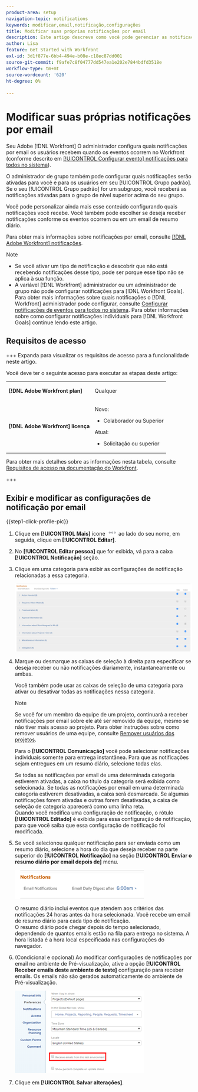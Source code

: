 ```yaml
---
product-area: setup
navigation-topic: notifications
keywords: modificar,email,notificação,configurações
title: Modificar suas próprias notificações por email
description: Este artigo descreve como você pode gerenciar as notificações por email no perfil do usuário.
author: Lisa
feature: Get Started with Workfront
exl-id: 3d1f877e-6bb4-494e-b08e-c18ec87dd001
source-git-commit: f9afe7c8f04777dd547ea1e202e7844bdfd3518e
workflow-type: tm+mt
source-wordcount: '620'
ht-degree: 0%

---
```


# Modificar suas próprias notificações por email

<!-- Audited: 1/2024 -->

Seu Adobe [!DNL Workfront] O administrador configura quais notificações por email os usuários recebem quando os eventos ocorrem no Workfront (conforme descrito em [[!UICONTROL Configurar evento] notificações para todos no sistema](../../administration-and-setup/manage-workfront/emails/configure-event-notifications-for-everyone-in-the-system.md)).

O administrador de grupo também pode configurar quais notificações serão ativadas para você e para os usuários em seu [!UICONTROL Grupo padrão]. Se o seu [!UICONTROL Grupo padrão] for um subgrupo, você receberá as notificações ativadas para o grupo de nível superior acima do seu grupo.

Você pode personalizar ainda mais esse conteúdo configurando quais notificações você recebe. Você também pode escolher se deseja receber notificações conforme os eventos ocorrem ou em um email de resumo diário.

Para obter mais informações sobre notificações por email, consulte [[!DNL Adobe Workfront] notificações](../../workfront-basics/using-notifications/wf-notifications.md).

>[!NOTE]
>
>* Se você ativar um tipo de notificação e descobrir que não está recebendo notificações desse tipo, pode ser porque esse tipo não se aplica à sua função.
>* A variável [!DNL Workfront] administrador ou um administrador de grupo não pode configurar notificações para [!DNL Workfront Goals]. Para obter mais informações sobre quais notificações o [!DNL Workfront] administrador pode configurar, consulte [Configurar notificações de eventos para todos no sistema](../../administration-and-setup/manage-workfront/emails/configure-event-notifications-for-everyone-in-the-system.md). Para obter informações sobre como configurar notificações individuais para [!DNL Workfront Goals] continue lendo este artigo.
>

## Requisitos de acesso

+++ Expanda para visualizar os requisitos de acesso para a funcionalidade neste artigo.

Você deve ter o seguinte acesso para executar as etapas deste artigo:

<table style="table-layout:auto"> 
 <col> 
 </col> 
 <col> 
 </col> 
 <tbody> 
  <tr> 
   <td role="rowheader"><strong>[!DNL Adobe Workfront plan]</strong></td> 
   <td> <p>Qualquer</p> </td> 
  </tr> 
  <tr> 
   <td role="rowheader"><strong>[!DNL Adobe Workfront] licença</strong></td> 
   <td>  <p>Novo:</p> 
   <ul><li>Colaborador ou Superior</li></ul>
   <p>Atual:</p>
   <ul><li>Solicitação ou superior</li></ul>
   </td> 
  </tr> 
 </tbody> 
</table>

Para obter mais detalhes sobre as informações nesta tabela, consulte [Requisitos de acesso na documentação do Workfront](/help/quicksilver/administration-and-setup/add-users/access-levels-and-object-permissions/access-level-requirements-in-documentation.md).

+++

## Exibir e modificar as configurações de notificação por email

{{step1-click-profile-pic}}

1. Clique em **[!UICONTROL Mais]** ícone ![](assets/more-icon.png) ao lado do seu nome, em seguida, clique em **[!UICONTROL Editar]**.

1. No **[!UICONTROL Editar pessoa]** que for exibida, vá para a caixa **[!UICONTROL Notificação]** seção.

1. Clique em uma categoria para exibir as configurações de notificação relacionadas a essa categoria.

   ![](assets/my-profile-notifications.png)

1. Marque ou desmarque as caixas de seleção à direita para especificar se deseja receber ou não notificações diariamente, instantaneamente ou ambas.

   Você também pode usar as caixas de seleção de uma categoria para ativar ou desativar todas as notificações nessa categoria.

   >[!NOTE]
   >
   >Se você for um membro da equipe de um projeto, continuará a receber notificações por email sobre ele até ser removido da equipe, mesmo se não tiver mais acesso ao projeto. Para obter instruções sobre como remover usuários de uma equipe, consulte [Remover usuários dos projetos](../../manage-work/projects/manage-projects/remove-users-from-projects.md).

   Para o **[!UICONTROL Comunicação]** você pode selecionar notificações individuais somente para entrega instantânea. Para que as notificações sejam entregues em um resumo diário, selecione todas elas.

   Se todas as notificações por email de uma determinada categoria estiverem ativadas, a caixa no título da categoria será exibida como selecionada. Se todas as notificações por email em uma determinada categoria estiverem desativadas, a caixa será desmarcada. Se algumas notificações forem ativadas e outras forem desativadas, a caixa de seleção de categoria aparecerá como uma linha reta.\
   Quando você modifica uma configuração de notificação, o rótulo **[!UICONTROL Editado]** é exibida para essa configuração de notificação, para que você saiba que essa configuração de notificação foi modificada.

1. Se você selecionou qualquer notificação para ser enviada como um resumo diário, selecione a hora do dia que deseja receber na parte superior do **[!UICONTROL Notificação]** na seção **[!UICONTROL Enviar o resumo diário por email depois de]** menu.

   ![](assets/digest-time-stamp-my-settings-350x78.png)

   O resumo diário inclui eventos que atendem aos critérios das notificações 24 horas antes da hora selecionada. Você recebe um email de resumo diário para cada tipo de notificação.\
   O resumo diário pode chegar depois do tempo selecionado, dependendo de quantos emails estão na fila para entrega no sistema. A hora listada é a hora local especificada nas configurações do navegador.

1. (Condicional e opcional) Ao modificar configurações de notificações por email no ambiente de Pré-visualização, ative a opção **[!UICONTROL Receber emails deste ambiente de teste]** configuração para receber emails. Os emails não são gerados automaticamente do ambiente de Pré-visualização.

   ![](assets/receive-emails-from-sandbox-setting-edit-350x223.png)

1. Clique em **[!UICONTROL Salvar alterações]**.
